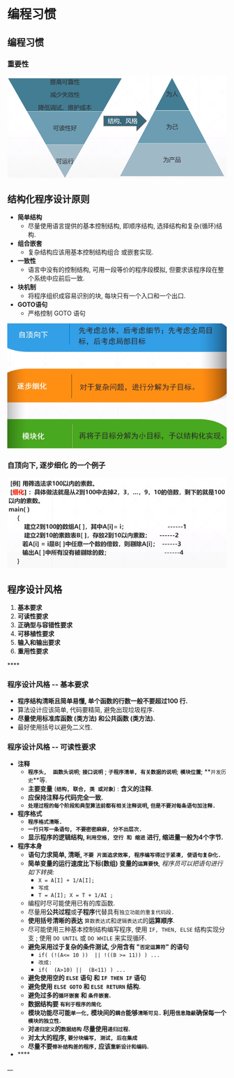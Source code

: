 # 编程习惯

## 编程习惯

### 重要性

![&#x826F;&#x597D;&#x7684;&#x7F16;&#x7A0B;&#x4E60;&#x60EF;&#x91CD;&#x8981;&#x6027;](../.gitbook/assets/image%20%2813%29.png)

## 结构化程序设计原则

* **简单结构**
  * 尽量使用语言提供的基本控制结构, 即顺序结构, 选择结构和复杂\(循环\)结构.
* **组合嵌套**
  * 复杂结构应该用基本控制结构组合 或嵌套实现.
* **一致性**
  * 语言中没有的控制结构, 可用一段等价的程序段模拟, 但要求该程序段在整个系统中应前后一致.
* **块机制**
  * 将程序组织成容易识别的块, 每块只有一个入口和一个出口.
* **GOTO语句**
  * 严格控制 GOTO 语句

![&#x5C0F;&#x76EE;&#x6807;&#x79F0;&#x4E3A;&#x6A21;&#x5757;](../.gitbook/assets/image%20%28158%29.png)

### 自顶向下, 逐步细化 的一个例子

![](../.gitbook/assets/image%20%28180%29.png)

## 程序设计风格

1. **基本要求**
2. **可读性要求**
3. **正确型与容错性要求**
4. **可移植性要求**
5. **输入和输出要求**
6. **重用性要求**

\*\*\*\*

### 程序设计风格 -- 基本要求

* **程序结构清晰且简单易懂,  单个函数的行数一般不要超过100 行.**
* 算法设计应该简单, 代码要精简, 避免出现垃圾程序.
* **尽量使用标准库函数 \(类方法\)  和公共函数 \(类方法\).**
* 最好使用括号以避免二义性.

### 程序设计风格 -- 可读性要求

* **注释**
  * **`程序头,  函数头说明`**;  **`接口说明`** ;  **`子程序清单, 有关数据的说明`**;  **`模块位置`**;  **`开发历史`**等.
  * **主要变量** \(**`结构, 联合, 类 或对象`**\) :  **含义的注释**.
  * **应保持注释与代码完全一致.**
  * **`处理过程的每个阶段和典型算法前都有相关注释说明`, `但是不要对每条语句加注释.`**
* **程序格式**
  * **`程序格式清晰.`**
  * **`一行只写一条语句, 不要密密麻麻, 分不出层次.`**
  * **显示程序的逻辑结构, `利用空格, 空行 和 缩进` 进行,  缩进量一般为4个字节.**
* **程序本身**
  * **语句力求简单, 清晰, `不要 片面追求效率, 程序编写得过于紧凑, 使语句复杂化.`**
  * **简单变量的运行速度比下标\(数组\) 变量的`运算要快`**, _程序员可以把语句进行如下转换:_
    * `X = A[I] + 1/A[I];`
    * `写成`
    * `T = A[I]; X = T + 1/AI ;`
  * 编程时尽可能使用已有的库函数.
  * 尽量用**公共过程**或**子程序**代替具有`独立功能的重复代码段.`
  * **使用括号清晰的表达** `算数表达式`和`逻辑表达式`的**运算顺序**.
  * 尽可能使用三种基本控制结构编写程序, 使用 `IF, THEN, ELSE`  结构实现分支 ; 使用 `DO UNTIL` 或 `DO WHILE`  来实现循环.
  * **避免采用过于复杂的条件测试, 少用含有 "`否定运算符`"  的语句**
    * `if( (!(A<= 10 ))  || !((B >= 11)) ) ...`
    * `改成:`
    * `if(  (A>10) ||  (B<11) ) ...`
  * **避免使用空的  `ELSE` 语句 和 `IF THEN IF` 语句**
  * **避免使用 `ELSE GOTO` 和 `ELSE RETURN` 结构.**
  * **避免过多的`循环嵌套` 和 `条件嵌套`.**
  * **数据结构要 `有利于程序的简化`**
  * **模块功能尽可能`单一化,` 模块间的`耦合`能够`清晰可见.`  利用`信息隐蔽`确保每一个`模块的独立性`.**
  * **对`递归定义`的`数据结构` 尽量使用`递归过程`.**
  * **对太大的程序, `要分块编写, 测试, 后在集成`**
  * **尽量不要`修补结构差的程序,` 应该`重新设计和编码`.**
* \*\*\*\*

\_\_















